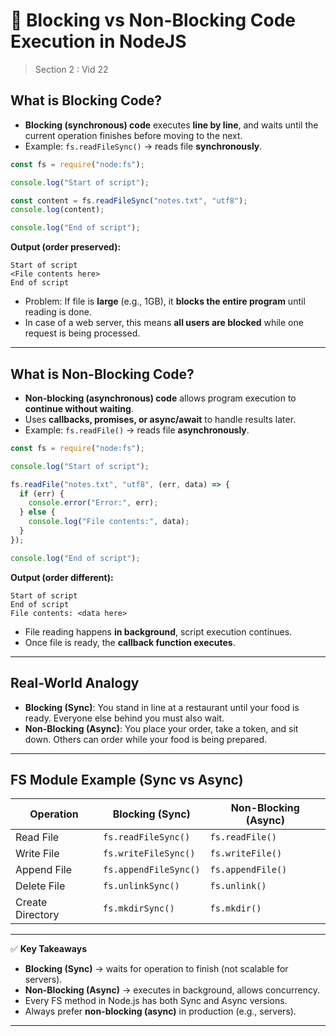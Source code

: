 # 📘 Blocking vs Non-Blocking Code Execution in NodeJS

> Section 2 : Vid 22

## What is Blocking Code?

- **Blocking (synchronous) code** executes **line by line**, and waits until the current operation finishes before moving to the next.
- Example: `fs.readFileSync()` → reads file **synchronously**.

```js
const fs = require("node:fs");

console.log("Start of script");

const content = fs.readFileSync("notes.txt", "utf8");
console.log(content);

console.log("End of script");
```

**Output (order preserved):**

```
Start of script
<File contents here>
End of script
```

- Problem: If file is **large** (e.g., 1GB), it **blocks the entire program** until reading is done.
- In case of a web server, this means **all users are blocked** while one request is being processed.

---

## What is Non-Blocking Code?

- **Non-blocking (asynchronous) code** allows program execution to **continue without waiting**.
- Uses **callbacks, promises, or async/await** to handle results later.
- Example: `fs.readFile()` → reads file **asynchronously**.

```js
const fs = require("node:fs");

console.log("Start of script");

fs.readFile("notes.txt", "utf8", (err, data) => {
  if (err) {
    console.error("Error:", err);
  } else {
    console.log("File contents:", data);
  }
});

console.log("End of script");
```

**Output (order different):**

```
Start of script
End of script
File contents: <data here>
```

- File reading happens **in background**, script execution continues.
- Once file is ready, the **callback function executes**.

---

## Real-World Analogy

- **Blocking (Sync)**: You stand in line at a restaurant until your food is ready. Everyone else behind you must also wait.
- **Non-Blocking (Async)**: You place your order, take a token, and sit down. Others can order while your food is being prepared.

---

## FS Module Example (Sync vs Async)

| Operation        | Blocking (Sync)       | Non-Blocking (Async) |
| ---------------- | --------------------- | -------------------- |
| Read File        | `fs.readFileSync()`   | `fs.readFile()`      |
| Write File       | `fs.writeFileSync()`  | `fs.writeFile()`     |
| Append File      | `fs.appendFileSync()` | `fs.appendFile()`    |
| Delete File      | `fs.unlinkSync()`     | `fs.unlink()`        |
| Create Directory | `fs.mkdirSync()`      | `fs.mkdir()`         |

---

✅ **Key Takeaways**

- **Blocking (Sync)** → waits for operation to finish (not scalable for servers).
- **Non-Blocking (Async)** → executes in background, allows concurrency.
- Every FS method in Node.js has both Sync and Async versions.
- Always prefer **non-blocking (async)** in production (e.g., servers).

---
